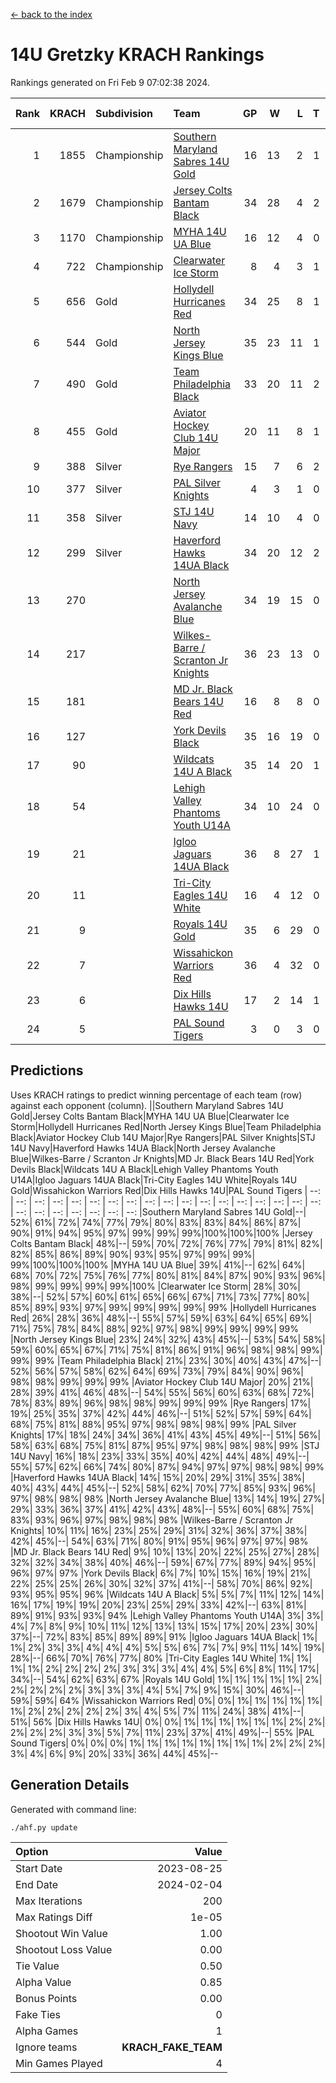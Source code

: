 [<- back to the index](readme.md)
# 14U Gretzky KRACH Rankings
Rankings generated on Fri Feb  9 07:02:38 2024.

Rank|KRACH|Subdivision|Team|GP|W|L|T|OTW|OTL|SoS|Exp Wins|Win Diff
---:|---:|:---|:---|---:|---:|---:|---:|---:|---:|---:|---:|---:
1|1855|Championship|[Southern Maryland Sabres 14U Gold](https://gamesheetstats.com/seasons/3659/teams/140588/schedule)|16|13|2|1|0|0|394|14.3|-0.0
2|1679|Championship|[Jersey Colts Bantam Black](https://gamesheetstats.com/seasons/3659/teams/140580/schedule)|34|28|4|2|2|0|341|29.8|-0.0
3|1170|Championship|[MYHA 14U UA Blue](https://gamesheetstats.com/seasons/3659/teams/140583/schedule)|16|12|4|0|2|2|450|12.8|-0.0
4|722|Championship|[Clearwater Ice Storm](https://gamesheetstats.com/seasons/3659/teams/142500/schedule)|8|4|3|1|0|0|736|5.3|-0.0
5|656|Gold|[Hollydell Hurricanes Red](https://gamesheetstats.com/seasons/3659/teams/140578/schedule)|34|25|8|1|1|1|341|26.3|-0.0
6|544|Gold|[North Jersey Kings Blue](https://gamesheetstats.com/seasons/3659/teams/140585/schedule)|35|23|11|1|3|2|431|24.3|-0.0
7|490|Gold|[Team Philadelphia Black](https://gamesheetstats.com/seasons/3659/teams/140590/schedule)|33|20|11|2|2|2|485|21.8|-0.0
8|455|Gold|[Aviator Hockey Club 14U Major](https://gamesheetstats.com/seasons/3659/teams/140575/schedule)|20|11|8|1|1|1|630|12.3|-0.0
9|388|Silver|[Rye Rangers](https://gamesheetstats.com/seasons/3659/teams/140587/schedule)|15|7|6|2|2|1|558|8.8|-0.0
10|377|Silver|[PAL Silver Knights](https://gamesheetstats.com/seasons/3659/teams/140614/schedule)|4|3|1|0|0|0|186|3.8|-0.0
11|358|Silver|[STJ 14U Navy](https://gamesheetstats.com/seasons/3659/teams/140589/schedule)|14|10|4|0|0|1|283|10.9|0.0
12|299|Silver|[Haverford Hawks 14UA Black](https://gamesheetstats.com/seasons/3659/teams/140577/schedule)|34|20|12|2|0|3|373|21.9|0.0
13|270||[North Jersey Avalanche Blue](https://gamesheetstats.com/seasons/3659/teams/140584/schedule)|34|19|15|0|0|1|442|19.9|0.0
14|217||[Wilkes-Barre / Scranton Jr Knights](https://gamesheetstats.com/seasons/3659/teams/140593/schedule)|36|23|13|0|2|0|230|23.9|0.0
15|181||[MD Jr. Black Bears 14U Red](https://gamesheetstats.com/seasons/3659/teams/140581/schedule)|16|8|8|0|0|1|283|8.9|0.0
16|127||[York Devils Black](https://gamesheetstats.com/seasons/3659/teams/140595/schedule)|35|16|19|0|2|0|387|16.9|0.0
17|90||[Wildcats 14U A Black](https://gamesheetstats.com/seasons/3659/teams/140592/schedule)|35|14|20|1|1|2|405|15.4|0.0
18|54||[Lehigh Valley Phantoms Youth U14A](https://gamesheetstats.com/seasons/3659/teams/140582/schedule)|34|10|24|0|0|0|429|10.9|0.0
19|21||[Igloo Jaguars 14UA Black](https://gamesheetstats.com/seasons/3659/teams/140579/schedule)|36|8|27|1|0|0|407|9.4|0.0
20|11||[Tri-City Eagles 14U White](https://gamesheetstats.com/seasons/3659/teams/140591/schedule)|16|4|12|0|0|0|170|4.9|0.0
21|9||[Royals 14U Gold](https://gamesheetstats.com/seasons/3659/teams/140586/schedule)|35|6|29|0|0|1|172|6.9|0.0
22|7||[Wissahickon Warriors Red](https://gamesheetstats.com/seasons/3659/teams/140594/schedule)|36|4|32|0|0|0|322|4.9|0.0
23|6||[Dix Hills Hawks 14U](https://gamesheetstats.com/seasons/3659/teams/140576/schedule)|17|2|14|1|0|0|279|3.4|0.0
24|5||[PAL Sound Tigers](https://gamesheetstats.com/seasons/3659/teams/140615/schedule)|3|0|3|0|0|0|231|0.9|0.0

## Predictions
Uses KRACH ratings to predict winning percentage of each team (row) against each opponent (column).
||Southern Maryland Sabres 14U Gold|Jersey Colts Bantam Black|MYHA 14U UA Blue|Clearwater Ice Storm|Hollydell Hurricanes Red|North Jersey Kings Blue|Team Philadelphia Black|Aviator Hockey Club 14U Major|Rye Rangers|PAL Silver Knights|STJ 14U Navy|Haverford Hawks 14UA Black|North Jersey Avalanche Blue|Wilkes-Barre / Scranton Jr Knights|MD Jr. Black Bears 14U Red|York Devils Black|Wildcats 14U A Black|Lehigh Valley Phantoms Youth U14A|Igloo Jaguars 14UA Black|Tri-City Eagles 14U White|Royals 14U Gold|Wissahickon Warriors Red|Dix Hills Hawks 14U|PAL Sound Tigers
| --: | --: | --: | --: | --: | --: | --: | --: | --: | --: | --: | --: | --: | --: | --: | --: | --: | --: | --: | --: | --: | --: | --: | --: | --: 
|Southern Maryland Sabres 14U Gold|--| 52%| 61%| 72%| 74%| 77%| 79%| 80%| 83%| 83%| 84%| 86%| 87%| 90%| 91%| 94%| 95%| 97%| 99%| 99%| 99%|100%|100%|100%
|Jersey Colts Bantam Black| 48%|--| 59%| 70%| 72%| 76%| 77%| 79%| 81%| 82%| 82%| 85%| 86%| 89%| 90%| 93%| 95%| 97%| 99%| 99%| 99%|100%|100%|100%
|MYHA 14U UA Blue| 39%| 41%|--| 62%| 64%| 68%| 70%| 72%| 75%| 76%| 77%| 80%| 81%| 84%| 87%| 90%| 93%| 96%| 98%| 99%| 99%| 99%| 99%|100%
|Clearwater Ice Storm| 28%| 30%| 38%|--| 52%| 57%| 60%| 61%| 65%| 66%| 67%| 71%| 73%| 77%| 80%| 85%| 89%| 93%| 97%| 99%| 99%| 99%| 99%| 99%
|Hollydell Hurricanes Red| 26%| 28%| 36%| 48%|--| 55%| 57%| 59%| 63%| 64%| 65%| 69%| 71%| 75%| 78%| 84%| 88%| 92%| 97%| 98%| 99%| 99%| 99%| 99%
|North Jersey Kings Blue| 23%| 24%| 32%| 43%| 45%|--| 53%| 54%| 58%| 59%| 60%| 65%| 67%| 71%| 75%| 81%| 86%| 91%| 96%| 98%| 98%| 99%| 99%| 99%
|Team Philadelphia Black| 21%| 23%| 30%| 40%| 43%| 47%|--| 52%| 56%| 57%| 58%| 62%| 64%| 69%| 73%| 79%| 84%| 90%| 96%| 98%| 98%| 99%| 99%| 99%
|Aviator Hockey Club 14U Major| 20%| 21%| 28%| 39%| 41%| 46%| 48%|--| 54%| 55%| 56%| 60%| 63%| 68%| 72%| 78%| 83%| 89%| 96%| 98%| 98%| 99%| 99%| 99%
|Rye Rangers| 17%| 19%| 25%| 35%| 37%| 42%| 44%| 46%|--| 51%| 52%| 57%| 59%| 64%| 68%| 75%| 81%| 88%| 95%| 97%| 98%| 98%| 98%| 99%
|PAL Silver Knights| 17%| 18%| 24%| 34%| 36%| 41%| 43%| 45%| 49%|--| 51%| 56%| 58%| 63%| 68%| 75%| 81%| 87%| 95%| 97%| 98%| 98%| 98%| 99%
|STJ 14U Navy| 16%| 18%| 23%| 33%| 35%| 40%| 42%| 44%| 48%| 49%|--| 55%| 57%| 62%| 66%| 74%| 80%| 87%| 94%| 97%| 97%| 98%| 98%| 99%
|Haverford Hawks 14UA Black| 14%| 15%| 20%| 29%| 31%| 35%| 38%| 40%| 43%| 44%| 45%|--| 52%| 58%| 62%| 70%| 77%| 85%| 93%| 96%| 97%| 98%| 98%| 98%
|North Jersey Avalanche Blue| 13%| 14%| 19%| 27%| 29%| 33%| 36%| 37%| 41%| 42%| 43%| 48%|--| 55%| 60%| 68%| 75%| 83%| 93%| 96%| 97%| 98%| 98%| 98%
|Wilkes-Barre / Scranton Jr Knights| 10%| 11%| 16%| 23%| 25%| 29%| 31%| 32%| 36%| 37%| 38%| 42%| 45%|--| 54%| 63%| 71%| 80%| 91%| 95%| 96%| 97%| 97%| 98%
|MD Jr. Black Bears 14U Red|  9%| 10%| 13%| 20%| 22%| 25%| 27%| 28%| 32%| 32%| 34%| 38%| 40%| 46%|--| 59%| 67%| 77%| 89%| 94%| 95%| 96%| 97%| 97%
|York Devils Black|  6%|  7%| 10%| 15%| 16%| 19%| 21%| 22%| 25%| 25%| 26%| 30%| 32%| 37%| 41%|--| 58%| 70%| 86%| 92%| 93%| 95%| 95%| 96%
|Wildcats 14U A Black|  5%|  5%|  7%| 11%| 12%| 14%| 16%| 17%| 19%| 19%| 20%| 23%| 25%| 29%| 33%| 42%|--| 63%| 81%| 89%| 91%| 93%| 93%| 94%
|Lehigh Valley Phantoms Youth U14A|  3%|  3%|  4%|  7%|  8%|  9%| 10%| 11%| 12%| 13%| 13%| 15%| 17%| 20%| 23%| 30%| 37%|--| 72%| 83%| 85%| 89%| 89%| 91%
|Igloo Jaguars 14UA Black|  1%|  1%|  2%|  3%|  3%|  4%|  4%|  4%|  5%|  5%|  6%|  7%|  7%|  9%| 11%| 14%| 19%| 28%|--| 66%| 70%| 76%| 77%| 80%
|Tri-City Eagles 14U White|  1%|  1%|  1%|  1%|  2%|  2%|  2%|  2%|  3%|  3%|  3%|  4%|  4%|  5%|  6%|  8%| 11%| 17%| 34%|--| 54%| 62%| 63%| 67%
|Royals 14U Gold|  1%|  1%|  1%|  1%|  1%|  2%|  2%|  2%|  2%|  2%|  3%|  3%|  3%|  4%|  5%|  7%|  9%| 15%| 30%| 46%|--| 59%| 59%| 64%
|Wissahickon Warriors Red|  0%|  0%|  1%|  1%|  1%|  1%|  1%|  1%|  2%|  2%|  2%|  2%|  2%|  3%|  4%|  5%|  7%| 11%| 24%| 38%| 41%|--| 51%| 56%
|Dix Hills Hawks 14U|  0%|  0%|  1%|  1%|  1%|  1%|  1%|  1%|  2%|  2%|  2%|  2%|  2%|  3%|  3%|  5%|  7%| 11%| 23%| 37%| 41%| 49%|--| 55%
|PAL Sound Tigers|  0%|  0%|  0%|  1%|  1%|  1%|  1%|  1%|  1%|  1%|  1%|  2%|  2%|  2%|  3%|  4%|  6%|  9%| 20%| 33%| 36%| 44%| 45%|--

## Generation Details

Generated with command line:
```
./ahf.py update
```

| Option | Value |
| :----- | ----: |
| Start Date | 2023-08-25 |
| End Date | 2024-02-04 |
| Max Iterations | 200 |
| Max Ratings Diff | 1e-05 |
| Shootout Win Value | 1.00 |
| Shootout Loss Value | 0.00 |
| Tie Value | 0.50 |
| Alpha Value | 0.85 |
| Bonus Points | 0.00 |
| Fake Ties | 0 |
| Alpha Games | 1 |
| Ignore teams | __KRACH_FAKE_TEAM__ |
| Min Games Played | 4 |

